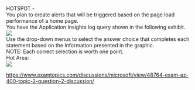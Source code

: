 HOTSPOT -<br/>You plan to create alerts that will be triggered based on the page load performance of a home page.<br/>You have the Application Insights log query shown in the following exhibit.<br/><img src="https://www.examtopics.com/assets/media/exam-media/04257/0003600001.png" class="in-exam-image"/><br/>Use the drop-down menus to select the answer choice that completes each statement based on the information presented in the graphic.<br/>NOTE: Each correct selection is worth one point.<br/>Hot Area:<br/><img src="https://www.examtopics.com/assets/media/exam-media/04257/0003700001.png" class="in-exam-image"/><br/><p><a href="https://www.examtopics.com/discussions/microsoft/view/48764-exam-az-400-topic-2-question-2-discussion/">https://www.examtopics.com/discussions/microsoft/view/48764-exam-az-400-topic-2-question-2-discussion/</a></p><script src="https://giscus.app/client.js"                    data-repo="azsamples/az204"                    data-repo-id="R_kgDOMRXzDQ"                    data-category="General"                    data-category-id="DIC_kwDOMRXzDc4Cgi27"                    data-mapping="pathname"                    data-strict="0"                    data-reactions-enabled="0"                    data-emit-metadata="0"                    data-input-position="bottom"                    data-theme="preferred_color_scheme"                    data-lang="en"                    crossorigin="anonymous"                    async>                    </script>